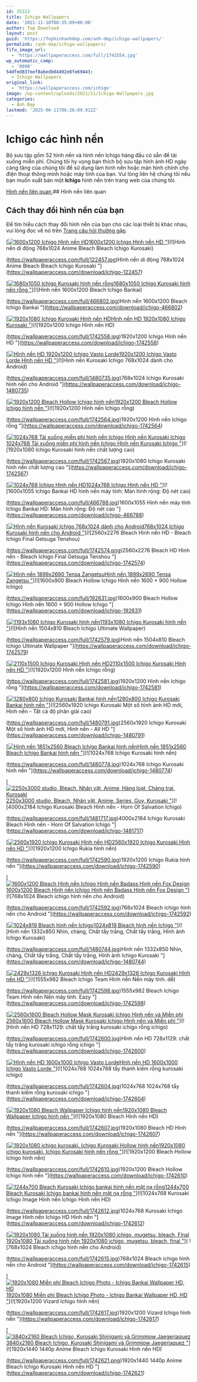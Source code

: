 ```yaml
---
id: 35313
title: Ichigo Wallpapers
date: '2021-11-10T08:35:09+00:00'
author: Top Download
layout: post
guid: 'https://Tophinhanhdep.com/anh-dep/ichigo-wallpapers/'
permalink: /anh-dep/ichigo-wallpapers/
fifu_image_url:
  - 'https://wallpaperaccess.com/full/1742554.jpg'
wp_automatic_camp:
  - '8098'
54dfed837eef8abedb04492e8fe69443:
  - Ichigo Wallpapers
original_link:
  - 'https://wallpaperaccess.com/ichigo'
image: /wp-content/uploads/2021/11/Ichigo-Wallpapers.jpg
categories:
  - Ảnh Đẹp
lastmod: '2025-06-11T06:26:09.912Z'
---
```

# Ichigo các hình nền

Bộ sưu tập gồm 52 hình nền và hình nền Ichigo hàng đầu có sẵn để tải xuống miễn phí. Chúng tôi hy vọng bạn thích bộ sưu tập hình ảnh HD ngày càng tăng của chúng tôi để sử dụng làm hình nền hoặc màn hình chính cho điện thoại thông minh hoặc máy tính của bạn. Vui lòng liên hệ chúng tôi nếu bạn muốn xuất bản một **Ichigo** hình nền trên trang web của chúng tôi.

[Hình nền liên quan ](#related) ## Hình nền liên quan

## Cách thay đổi hình nền của bạn

Để tìm hiểu cách thay đổi hình nền của bạn cho các loại thiết bị khác nhau, vui lòng đọc về nó trên [Trang câu hỏi thường gặp](https://tophinhanhdep.com/faq/).

  
[[![1600x1200 Ichigo Hình nền HD](https://wallpaperaccess.com/full/1742554.jpg)1600x1200 Ichigo Hình nền HD "](https://wallpaperaccess.com/download/ichigo-1742554)](![Hình nền di động 768x1024 Anime Bleach Bleach Ichigo Kurosaki)

(https://wallpaperaccess.com/full/122457.jpg)Hình nền di động 768x1024 Anime Bleach Bleach Ichigo Kurosaki "](https://wallpaperaccess.com/download/ichigo-122457)

[[![1680x1050 Ichigo Kurosaki hình nền rỗng](https://wallpaperaccess.com/full/122445.jpg)1680x1050 Ichigo Kurosaki hình nền rỗng "](https://wallpaperaccess.com/download/ichigo-122445)](![Hình nền 1600x1200 Bleach Ichigo Bankai)

(https://wallpaperaccess.com/full/466802.jpg)Hình nền 1600x1200 Bleach Ichigo Bankai "](https://wallpaperaccess.com/download/ichigo-466802)

[[![1920x1080 Ichigo Kurosaki Hình nền HD](https://wallpaperaccess.com/full/10675.jpg)Hình nền HD 1920x1080 Ichigo Kurosaki "](https://wallpaperaccess.com/download/ichigo-10675)](![1920x1200 Ichigo Hình nền HD)

(https://wallpaperaccess.com/full/1742558.jpg)1920x1200 Ichigo Hình nền HD "](https://wallpaperaccess.com/download/ichigo-1742558)

[[![Hình nền HD 1920x1200 Ichigo Vasto Lorde](https://wallpaperaccess.com/full/1742560.jpg)1920x1200 Ichigo Vasto Lorde Hình nền HD "](https://wallpaperaccess.com/download/ichigo-1742560)](![Hình nền Kurosaki Ichigo 768x1024 dành cho Android)

(https://wallpaperaccess.com/full/1480735.jpg)768x1024 Ichigo Kurosaki hình nền cho Android "](https://wallpaperaccess.com/download/ichigo-1480735)

[[![1920x1200 Bleach Hollow Ichigo hình nền](https://wallpaperaccess.com/full/358321.jpg)1920x1200 Bleach Hollow Ichigo hình nền "](https://wallpaperaccess.com/download/ichigo-358321)](![1920x1200 Hình nền Ichigo rỗng)

(https://wallpaperaccess.com/full/1742564.jpg)1920x1200 Hình nền Ichigo rỗng "](https://wallpaperaccess.com/download/ichigo-1742564)

[[![1024x768 Tải xuống miễn phí hình nền Ichigo Hình nền Kurosaki Ichigo](https://wallpaperaccess.com/full/1742565.jpg)1024x768 Tải xuống miễn phí hình nền Ichigo Hình nền Kurosaki Ichigo "](https://wallpaperaccess.com/download/ichigo-1742565)](![1920x1080 Ichigo Kurosaki hình nền chất lượng cao)

(https://wallpaperaccess.com/full/1742567.jpg)1920x1080 Ichigo Kurosaki hình nền chất lượng cao "](https://wallpaperaccess.com/download/ichigo-1742567)

[[![1024x768 Ichigo Hình nền HD](https://wallpaperaccess.com/full/1742571.jpg)1024x768 Ichigo Hình nền HD "](https://wallpaperaccess.com/download/ichigo-1742571)](![1600x1055 Ichigo Bankai HD hình nền máy tính: Màn hình rộng: Độ nét cao)

(https://wallpaperaccess.com/full/466788.jpg)1600x1055 Hình nền máy tính Ichigo Bankai HD: Màn hình rộng: Độ nét cao "](https://wallpaperaccess.com/download/ichigo-466788)

[[![Hình nền Kurosaki Ichigo 768x1024 dành cho Android](https://wallpaperaccess.com/full/1480852.jpg)768x1024 Ichigo Kurosaki hình nền cho Android "](https://wallpaperaccess.com/download/ichigo-1480852)](![2560x2276 Bleach Hình nền HD - Bleach Ichigo Final Getsuga Tenshou)

(https://wallpaperaccess.com/full/1742574.png)2560x2276 Bleach HD Hình nền - Bleach Ichigo Final Getsuga Tenshou "](https://wallpaperaccess.com/download/ichigo-1742574)

[[![Hình nền 1899x2690 Tensa Zangetsu](https://wallpaperaccess.com/full/1742576.jpg)Hình nền 1899x2690 Tensa Zangetsu "](https://wallpaperaccess.com/download/ichigo-1742576)](![1600x900 Bleach Hollow Ichigo Hình nền 1600 × 900 Hollow Ichigo)

(https://wallpaperaccess.com/full/192631.jpg)1600x900 Bleach Hollow Ichigo Hình nền 1600 × 900 Hollow Ichigo "](https://wallpaperaccess.com/download/ichigo-192631)

[[![1193x1080 Ichigo Kurosaki hình nền](https://wallpaperaccess.com/full/122512.jpg)1193x1080 Ichigo Kurosaki hình nền "](https://wallpaperaccess.com/download/ichigo-122512)](![Hình nền 1504x810 Bleach Ichigo Ultimate Wallpaper)

(https://wallpaperaccess.com/full/1742579.jpg)Hình nền 1504x810 Bleach Ichigo Ultimate Wallpaper "](https://wallpaperaccess.com/download/ichigo-1742579)

[[![2110x1500 Ichigo Kurosaki Hình nền HD](https://wallpaperaccess.com/full/122453.jpg)2110x1500 Ichigo Kurosaki Hình nền HD "](https://wallpaperaccess.com/download/ichigo-122453)](![1920x1200 Hình nền Ichigo rỗng)

(https://wallpaperaccess.com/full/1742581.jpg)1920x1200 Hình nền Ichigo rỗng "](https://wallpaperaccess.com/download/ichigo-1742581)

[[![1280x800 Ichigo Kurosaki Bankai hình nền](https://wallpaperaccess.com/full/122477.jpg)1280x800 Ichigo Kurosaki Bankai hình nền "](https://wallpaperaccess.com/download/ichigo-122477)](![2560x1920 Ichigo Kurosaki Một số hình ảnh HD mới, Hình nền - Tất cả độ phân giải cao)

(https://wallpaperaccess.com/full/1480791.jpg)2560x1920 Ichigo Kurosaki Một số hình ảnh HD mới, Hình nền - All HD "](https://wallpaperaccess.com/download/ichigo-1480791)

[[![Hình nền 1851x2560 Bleach Ichigo Bankai hình nền](https://wallpaperaccess.com/full/1742583.jpg)Hình nền 1851x2560 Bleach Ichigo Bankai hình nền "](https://wallpaperaccess.com/download/ichigo-1742583)](![1024x768 Ichigo Kurosaki hình nền)

(https://wallpaperaccess.com/full/1480774.jpg)1024x768 Ichigo Kurosaki hình nền "](https://wallpaperaccess.com/download/ichigo-1480774)

[[![2250x3000 studio, Bleach, Nhân vật, Anime, Hàng loạt, Chàng trai, Kurosaki](https://wallpaperaccess.com/full/1742586.jpg)2250x3000 studio, Bleach, Nhân vật, Anime, Series, Guy, Kurosaki "](https://wallpaperaccess.com/download/ichigo-1742586)](![4000x2184 Ichigo Kurosaki Bleach Hình nền - Horn Of Salvation Ichigo)

(https://wallpaperaccess.com/full/1481717.jpg)4000x2184 Ichigo Kurosaki Bleach Hình nền - Horn Of Salvation Ichigo "](https://wallpaperaccess.com/download/ichigo-1481717)

[[![2560x1920 Ichigo Kurosaki Hình nền HD](https://wallpaperaccess.com/full/10680.png)2560x1920 Ichigo Kurosaki Hình nền HD "](https://wallpaperaccess.com/download/ichigo-10680)](![1920x1200 Ichigo Rukia hình nền)

(https://wallpaperaccess.com/full/1742590.jpg)1920x1200 Ichigo Rukia hình nền "](https://wallpaperaccess.com/download/ichigo-1742590)

[[![1600x1200 Bleach Hình nền Ichigo Hình nền Badass Hình nền Fox Design](https://wallpaperaccess.com/full/122492.jpg)1600x1200 Bleach Hình nền Ichigo Hình nền Badass Hình nền Fox Design "](https://wallpaperaccess.com/download/ichigo-122492)](![768x1024 Bleach ichigo hình nền cho Android)

(https://wallpaperaccess.com/full/1742592.jpg)768x1024 Bleach ichigo hình nền cho Android "](https://wallpaperaccess.com/download/ichigo-1742592)

[[![1024x819 Bleach hình nền Ichigo](https://wallpaperaccess.com/full/10673.jpg)1024x819 Bleach hình nền Ichigo "](https://wallpaperaccess.com/download/ichigo-10673)](![Hình nền 1332x850 Nhìn, chàng, Chất tẩy trắng, Chất tẩy trắng, Hình ảnh Ichigo Kurosaki)

(https://wallpaperaccess.com/full/1480744.jpg)Hình nền 1332x850 Nhìn, chàng, Chất tẩy trắng, Chất tẩy trắng, Hình ảnh Ichigo Kurosaki "](https://wallpaperaccess.com/download/ichigo-1480744)

[[![2429x1326 Ichigo Kurosaki Hình nền HD](https://wallpaperaccess.com/full/10656.jpg)2429x1326 Ichigo Kurosaki Hình nền HD "](https://wallpaperaccess.com/download/ichigo-10656)](![1555x982 Bleach Ichigo Team Hình nền Nền máy tính.  dễ)

(https://wallpaperaccess.com/full/1742598.jpg)1555x982 Bleach Ichigo Team Hình nền Nền máy tính. Eazy "](https://wallpaperaccess.com/download/ichigo-1742598)

[[![2560x1600 Bleach Hollow Mask Kurosaki Ichigo Hình nền và Miễn phí](https://wallpaperaccess.com/full/1742599.jpg)2560x1600 Bleach Hollow Mask Kurosaki Ichigo Hình nền và Miễn phí "](https://wallpaperaccess.com/download/ichigo-1742599)](![Hình nền HD 728x1129: chất tẩy trắng kurosaki ichigo rỗng ichigo)

(https://wallpaperaccess.com/full/1742600.jpg)Hình nền HD 728x1129: chất tẩy trắng kurosaki ichigo rỗng ichigo "](https://wallpaperaccess.com/download/ichigo-1742600)

[[![Hình nền HD 1600x1000 Ichigo Vasto Lorde](https://wallpaperaccess.com/full/1742602.jpg)Hình nền HD 1600x1000 Ichigo Vasto Lorde "](https://wallpaperaccess.com/download/ichigo-1742602)](![1024x768 1024x768 tẩy thanh kiếm rỗng kurosaki ichigo)

(https://wallpaperaccess.com/full/1742604.jpg)1024x768 1024x768 tẩy thanh kiếm rỗng kurosaki ichigo "](https://wallpaperaccess.com/download/ichigo-1742604)

[[![1920x1080 Bleach Wallpaper Ichigo hình nền](https://wallpaperaccess.com/full/1742605.jpg)1920x1080 Bleach Wallpaper Ichigo hình nền "](https://wallpaperaccess.com/download/ichigo-1742605)](![1920x1080 Bleach Hình nền HD)

(https://wallpaperaccess.com/full/1742607.jpg)1920x1080 Bleach HD Hình nền "](https://wallpaperaccess.com/download/ichigo-1742607)

[[![1920x1080 ichigo kurosaki.  Ichigo Kurosaki Hollow hình nền](https://wallpaperaccess.com/full/1480851.jpg)1920x1080 ichigo kurosaki. Ichigo Kurosaki hình nền rỗng "](https://wallpaperaccess.com/download/ichigo-1480851)](![1920x1200 Bleach Hollow Ichigo hình nền)

(https://wallpaperaccess.com/full/1742610.jpg)1920x1200 Bleach Hollow Ichigo hình nền "](https://wallpaperaccess.com/download/ichigo-1742610)

[[![1244x700 Bleach Kurosaki Ichigo bankai hình nền mặt nạ rỗng](https://wallpaperaccess.com/full/1742611.jpg)1244x700 Bleach Kurosaki Ichigo bankai hình nền mặt nạ rỗng "](https://wallpaperaccess.com/download/ichigo-1742611)](![1024x768 Kurosaki Ichigo Image Hình nền Ichigo Hình nền HD)

(https://wallpaperaccess.com/full/1742612.jpg)1024x768 Kurosaki Ichigo Image Hình nền Ichigo HD Hình nền "](https://wallpaperaccess.com/download/ichigo-1742612)

[[![1920x1080 Tải xuống hình nền 1920x1080 ichigo, mugetsu, bleach, Final](https://wallpaperaccess.com/full/1742613.jpg)1920x1080 Tải xuống hình nền 1920x1080 ichigo, mugetsu, bleach, final "](https://wallpaperaccess.com/download/ichigo-1742613)]( ![768x1024 Bleach ichigo hình nền cho Android)

(https://wallpaperaccess.com/full/1742615.jpg)768x1024 Bleach ichigo hình nền cho Android "](https://wallpaperaccess.com/download/ichigo-1742615)

[[![1920x1080 Miễn phí Bleach Ichigo Photo - Ichigo Bankai Wallpaper HD, HD](https://wallpaperaccess.com/full/1742616.jpg)1920x1080 Miễn phí Bleach Ichigo Photo - Ichigo Bankai Wallpaper HD, HD "](https://wallpaperaccess.com/download/ichigo-1742616)](![1920x1200 Vizard Ichigo hình nền)

(https://wallpaperaccess.com/full/1742617.jpg)1920x1200 Vizard Ichigo hình nền "](https://wallpaperaccess.com/download/ichigo-1742617)

[[![3840x2160 Bleach Ichigo, Kurosaki Shinigami và Grimmjow Jaegerjaquez](https://wallpaperaccess.com/full/1742619.jpg)3840x2160 Bleach Ichigo, Kurosaki Shinigami và Grimmjow Jaegerjaquez "](https://wallpaperaccess.com/download/ichigo-1742619)](![1920x1440 1440p Anime Bleach Ichigo Kurosaki Hình nền HD)

(https://wallpaperaccess.com/full/1742621.png)1920x1440 1440p Anime Bleach Ichigo Kurosaki Hình nền HD "](https://wallpaperaccess.com/download/ichigo-1742621)
